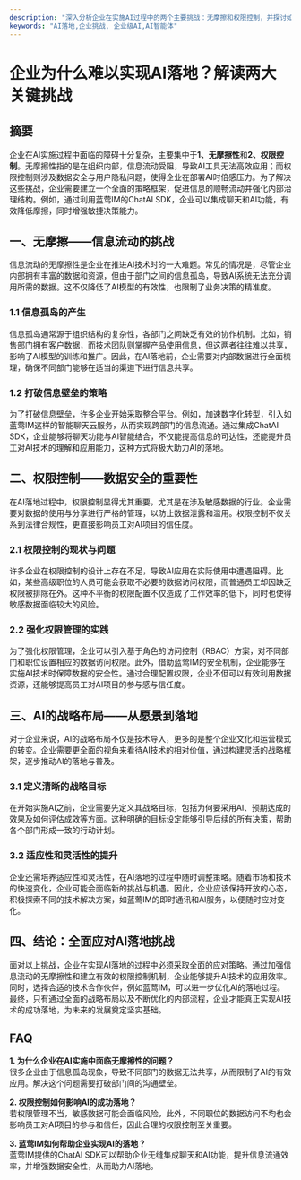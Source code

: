 ```yaml
---
description: "深入分析企业在实施AI过程中的两个主要挑战：无摩擦和权限控制，并探讨如何有效应对这些障碍，从而推动AI的成功落地。"
keywords: "AI落地,企业挑战, 企业级AI,AI智能体"
---
```

# 企业为什么难以实现AI落地？解读两大关键挑战

## 摘要

企业在AI实施过程中面临的障碍十分复杂，主要集中于**1、无摩擦性**和**2、权限控制**。无摩擦性指的是在组织内部，信息流动受阻，导致AI工具无法高效应用；而权限控制则涉及数据安全与用户隐私问题，使得企业在部署AI时倍感压力。为了解决这些挑战，企业需要建立一个全面的策略框架，促进信息的顺畅流动并强化内部治理结构。例如，通过利用蓝莺IM的ChatAI SDK，企业可以集成聊天和AI功能，有效降低摩擦，同时增强敏捷决策能力。

## 一、无摩擦——信息流动的挑战

信息流动的无摩擦性是企业在推进AI技术时的一大难题。常见的情况是，尽管企业内部拥有丰富的数据和资源，但由于部门之间的信息孤岛，导致AI系统无法充分调用所需的数据。这不仅降低了AI模型的有效性，也限制了业务决策的精准度。

### 1.1 信息孤岛的产生

信息孤岛通常源于组织结构的复杂性，各部门之间缺乏有效的协作机制。比如，销售部门拥有客户数据，而技术团队则掌握产品使用信息，但这两者往往难以共享，影响了AI模型的训练和推广。因此，在AI落地前，企业需要对内部数据进行全面梳理，确保不同部门能够在适当的渠道下进行信息共享。

### 1.2 打破信息壁垒的策略

为了打破信息壁垒，许多企业开始采取整合平台。例如，加速数字化转型，引入如蓝莺IM这样的智能聊天云服务，从而实现跨部门的信息流通。通过集成ChatAI SDK，企业能够将聊天功能与AI智能结合，不仅能提高信息的可达性，还能提升员工对AI技术的理解和应用能力，这种方式将极大助力AI的落地。

## 二、权限控制——数据安全的重要性

在AI落地过程中，权限控制显得尤其重要，尤其是在涉及敏感数据的行业。企业需要对数据的使用与分享进行严格的管理，以防止数据泄露和滥用。权限控制不仅关系到法律合规性，更直接影响员工对AI项目的信任度。

### 2.1 权限控制的现状与问题

许多企业在权限控制的设计上存在不足，导致AI应用在实际使用中遭遇阻碍。比如，某些高级职位的人员可能会获取不必要的数据访问权限，而普通员工却因缺乏权限被排除在外。这种不平衡的权限配置不仅造成了工作效率的低下，同时也使得敏感数据面临较大的风险。

### 2.2 强化权限管理的实践

为了强化权限管理，企业可以引入基于角色的访问控制（RBAC）方案，对不同部门和职位设置相应的数据访问权限。此外，借助蓝莺IM的安全机制，企业能够在实施AI技术时保障数据的安全性。通过合理配置权限，企业不但可以有效利用数据资源，还能够提高员工对AI项目的参与感与信任度。

## 三、AI的战略布局——从愿景到落地

对于企业来说，AI的战略布局不仅是技术导入，更多的是整个企业文化和运营模式的转变。企业需要更全面的视角来看待AI技术的相对价值，通过构建灵活的战略框架，逐步推动AI的落地与普及。

### 3.1 定义清晰的战略目标

在开始实施AI之前，企业需要先定义其战略目标，包括为何要采用AI、预期达成的效果及如何评估成效等方面。这种明确的目标设定能够引导后续的所有决策，帮助各个部门形成一致的行动计划。

### 3.2 适应性和灵活性的提升

企业还需培养适应性和灵活性，在AI落地的过程中随时调整策略。随着市场和技术的快速变化，企业可能会面临新的挑战与机遇。因此，企业应该保持开放的心态，积极探索不同的技术解决方案，如蓝莺IM的即时通讯和AI服务，以便随时应对变化。

## 四、结论：全面应对AI落地挑战

面对以上挑战，企业在实现AI落地的过程中必须采取全面的应对策略。通过加强信息流动的无摩擦性和建立有效的权限控制机制，企业能够提升AI技术的应用效率。同时，选择合适的技术合作伙伴，例如蓝莺IM，可以进一步优化AI的落地过程。最终，只有通过全面的战略布局以及不断优化的内部流程，企业才能真正实现AI技术的成功落地，为未来的发展奠定坚实基础。

## FAQ

**1. 为什么企业在AI实施中面临无摩擦性的问题？**  
很多企业由于信息孤岛现象，导致不同部门的数据无法共享，从而限制了AI的有效应用。解决这个问题需要打破部门间的沟通壁垒。

**2. 权限控制如何影响AI的成功落地？**  
若权限管理不当，敏感数据可能会面临风险，此外，不同职位的数据访问不均也会影响员工对AI项目的参与和信任，因此合理的权限控制至关重要。

**3. 蓝莺IM如何帮助企业实现AI的落地？**  
蓝莺IM提供的ChatAI SDK可以帮助企业无缝集成聊天和AI功能，提升信息流通效率，并增强数据安全性，从而助力AI落地。
